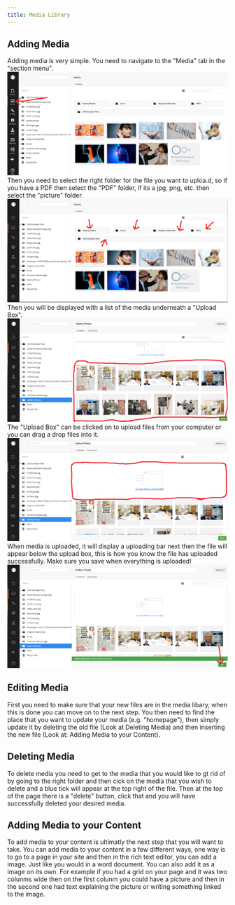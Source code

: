 ```yaml
---
title: Media Library
---
```


## Adding Media

Adding media is very simple. You need to navigate to the "Media" tab in the "section menu".
![Media Menu Screenshot](screenshot_of_media_menu.png)
Then you need to select the right folder for the file you want to uploa.d, so if you have a PDF then select the "PDF" folder, if its a jpg, png, etc. then select the "picture" folder.
![Pick the Right Folder](Which_folder.png)
Then you will be displayed with a list of the media underneath a "Upload Box". 
![List of Files](list.png)
The "Upload Box" can be clicked on to upload files from your computer or you can drag a drop files into it. 
![Upload Box](upload_box.png)
When media is uploaded, it will display a uploading bar next then the file will appear below the upload box, this is how you know the file has uploaded successfully.
Make sure you save when everything is uploaded!
![Save](save.png)
## Editing Media

First you need to make sure that your new files are in the media libary, when this is done you can move on to the next step. You then need to find the place that you want to update your media (e.g. "homepage"), then simply update it by deleting the old file (Look at Deleting Media) and then inserting the new file (Look at: Adding Media to your Content).
## Deleting Media

To delete media you need to get to the media that you would like to gt rid of by going to the right folder and then cick on the media that you wish to delete and a blue tick will appear at the top right of the file. Then at the top of the page there is a "delete" button, click that and you will have successfully deleted your desired media.
## Adding Media to your Content

To add media to your content is ultimatly the next step that you will want to take. 
You can add media to your content in a few different ways, one way is to go to a page in your site and then in the rich text editor, you can add a image. Just like you would in a word document. You can also add it as a image on its own. For example if you had a grid on your page and it was two colunms wide then on the first colunm you could have a picture and then in the second one had text explaining the picture or writing something linked to the image.